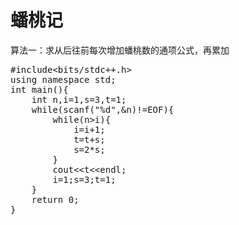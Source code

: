 # 蟠桃记

算法一：求从后往前每次增加蟠桃数的通项公式，再累加

<pre class="EnlighterJSRAW" data-enlighter-language="c">#include&lt;bits/stdc++.h&gt;
using namespace std;
int main(){
	int n,i=1,s=3,t=1;
	while(scanf("%d",&n)!=EOF){
		while(n&gt;i){
			i=i+1;
			t=t+s;
			s=2*s;
		}
		cout&lt;&lt;t&lt;&lt;endl;
		i=1;s=3;t=1;
	}
	return 0;
}</pre>

&nbsp;

